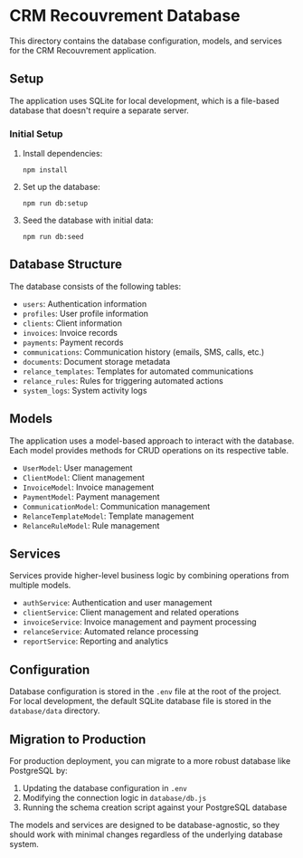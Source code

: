 # CRM Recouvrement Database

This directory contains the database configuration, models, and services for the CRM Recouvrement application.

## Setup

The application uses SQLite for local development, which is a file-based database that doesn't require a separate server.

### Initial Setup

1. Install dependencies:
   ```
   npm install
   ```

2. Set up the database:
   ```
   npm run db:setup
   ```

3. Seed the database with initial data:
   ```
   npm run db:seed
   ```

## Database Structure

The database consists of the following tables:

- `users`: Authentication information
- `profiles`: User profile information
- `clients`: Client information
- `invoices`: Invoice records
- `payments`: Payment records
- `communications`: Communication history (emails, SMS, calls, etc.)
- `documents`: Document storage metadata
- `relance_templates`: Templates for automated communications
- `relance_rules`: Rules for triggering automated actions
- `system_logs`: System activity logs

## Models

The application uses a model-based approach to interact with the database. Each model provides methods for CRUD operations on its respective table.

- `UserModel`: User management
- `ClientModel`: Client management
- `InvoiceModel`: Invoice management
- `PaymentModel`: Payment management
- `CommunicationModel`: Communication management
- `RelanceTemplateModel`: Template management
- `RelanceRuleModel`: Rule management

## Services

Services provide higher-level business logic by combining operations from multiple models.

- `authService`: Authentication and user management
- `clientService`: Client management and related operations
- `invoiceService`: Invoice management and payment processing
- `relanceService`: Automated relance processing
- `reportService`: Reporting and analytics

## Configuration

Database configuration is stored in the `.env` file at the root of the project. For local development, the default SQLite database file is stored in the `database/data` directory.

## Migration to Production

For production deployment, you can migrate to a more robust database like PostgreSQL by:

1. Updating the database configuration in `.env`
2. Modifying the connection logic in `database/db.js`
3. Running the schema creation script against your PostgreSQL database

The models and services are designed to be database-agnostic, so they should work with minimal changes regardless of the underlying database system.
